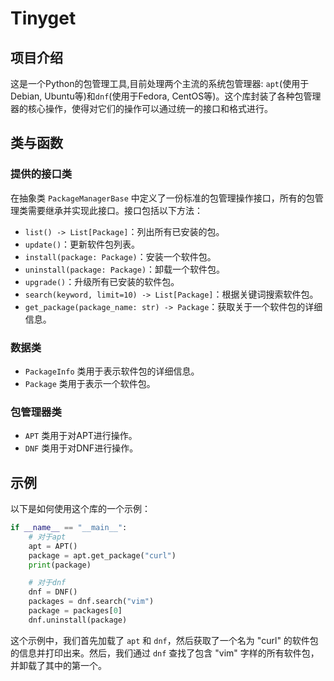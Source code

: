 # Tinyget

## 项目介绍

这是一个Python的包管理工具,目前处理两个主流的系统包管理器: `apt`(使用于Debian, Ubuntu等)和`dnf`(使用于Fedora, CentOS等)。这个库封装了各种包管理器的核心操作，使得对它们的操作可以通过统一的接口和格式进行。

## 类与函数

### 提供的接口类

在抽象类 `PackageManagerBase` 中定义了一份标准的包管理操作接口，所有的包管理类需要继承并实现此接口。接口包括以下方法：

- `list() -> List[Package]`：列出所有已安装的包。
- `update()`：更新软件包列表。
- `install(package: Package)`：安装一个软件包。
- `uninstall(package: Package)`：卸载一个软件包。
- `upgrade()`：升级所有已安装的软件包。
- `search(keyword, limit=10) -> List[Package]`：根据关键词搜索软件包。
- `get_package(package_name: str) -> Package`：获取关于一个软件包的详细信息。

### 数据类

- `PackageInfo` 类用于表示软件包的详细信息。
- `Package` 类用于表示一个软件包。

### 包管理器类

- `APT` 类用于对APT进行操作。
- `DNF` 类用于对DNF进行操作。

## 示例

以下是如何使用这个库的一个示例：

```python
if __name__ == "__main__":
    # 对于apt
    apt = APT()
    package = apt.get_package("curl")
    print(package)

    # 对于dnf
    dnf = DNF()
    packages = dnf.search("vim")
    package = packages[0]
    dnf.uninstall(package)
```

这个示例中，我们首先加载了 `apt` 和 `dnf`，然后获取了一个名为 "curl" 的软件包的信息并打印出来。然后，我们通过 `dnf` 查找了包含 "vim" 字样的所有软件包，并卸载了其中的第一个。